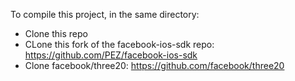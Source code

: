 To compile this project, in the same directory:

* Clone this repo
* CLone this fork of the facebook-ios-sdk repo: https://github.com/PEZ/facebook-ios-sdk
* Clone facebook/three20: https://github.com/facebook/three20
